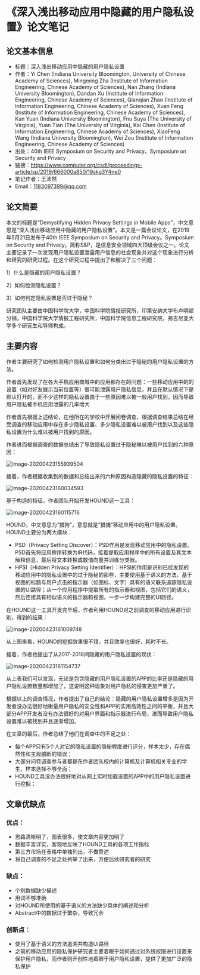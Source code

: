 # 《深入浅出移动应用中隐藏的用户隐私设置》论文笔记

## 论文基本信息

- 标题：深入浅出移动应用中隐藏的用户隐私设置  
- 作者：Yi Chen (Indiana University Bloomington, University of Chinese Academy of Sciences), Mingming Zha (Institute of Information Engineering, Chinese Academy of Sciences), Nan Zhang (Indiana University Bloomington), Dandan Xu (Institute of Information Engineering, Chinese Academy of Sciences), Qianqian Zhao (Institute of Information Engineering, Chinese Academy of Sciences), Xuan Feng (Institute of Information Engineering, Chinese Academy of Sciences), Kan Yuan (Indiana University Bloomington), Fnu Suya (The University of Virginia), Yuan Tian (The University of Virginia), Kai Chen (Institute of Information Engineering, Chinese Academy of Sciences), XiaoFeng Wang (Indiana University Bloomington), Wei Zou (Institute of Information Engineering, Chinese Academy of Sciences)
- 出处：40th IEEE Symposium on Security and Privacy。Symposium on Security and Privacy
- 链接：https://www.computer.org/csdl/proceedings-article/sp/2019/666000a850/19skg3Y4ne0
- 笔记作者：王沛然
- Email：1183097399@qq.com

## 论文简要

本文的标题是“Demystifying Hidden Privacy Settings in Mobile Apps”，中文意思是“深入浅出移动应用中隐藏的用户隐私设置”。本文是一篇会议论文，在2019年5月21日发布于40th IEEE Symposium on Security and Privacy。Symposium on Security and Privacy，简称S&P，是信息安全领域四大顶级会议之一。论文主要记录了一次发现用户隐私设置泄露用户信息的社会现象并对这个现象进行分析和研究的研究过程。在这个研究过程中提出了和解决了三个问题：

1）什么是隐藏的用户隐私设置？

2）如何检测隐私设置？

3）如何判定隐私设置是否过于隐秘？

研究团队主要由中国科学院大学，中国科学院情报研究所，印第安纳大学布卢明顿分销，中国科学院大学情报工程研究所，中国科学院信息工程研究院，弗吉尼亚大学多个研究生和导师构成。

## 主要内容

作者主要研究了如何检测用户隐私设置和如何分类出过于隐秘的用户隐私设置的方法。

作者首先发现了在各大手机应用商城中的应用都存在的问题：一些移动应用中的的设置（如对好友展示当前位置等）很可能泄露用户隐私信息，并且在默认情况下是默认打开的，而不少这样的隐私设置由于一些原因难以被一般用户找到，因而导致用户隐私被手机应用泄露的几率增大

作者首先根据上述结论，在他所在的学校中开展问卷调查，根据调查结果总结在经受调查的移动应用中存在多少隐私设置、多少隐私设置难以被用户找到以及这些隐私设置为什么难以被用户找到的原因。

作者进而根据调查的数据总结出了导致隐私设置过于隐秘难以被用户找到的六种原因：

![image-20200423155939504](C:\Users\WhileBug\AppData\Roaming\Typora\typora-user-images\image-20200423155939504.png)

接着，作者根据收集到的数据和总结出来的六种原因构造隐藏的隐私设置的特征：

![image-20200423160034593](C:\Users\WhileBug\AppData\Roaming\Typora\typora-user-images\image-20200423160034593.png)

基于构造的特征，作者团队开始开发HOUND这一工具：

![image-20200423160115716](C:\Users\WhileBug\AppData\Roaming\Typora\typora-user-images\image-20200423160115716.png)

HOUND，中文意思为“猎狗”，意思就是“猎捕”移动应用中的用户隐私设置。HOUND主要分为两大模块：

- PSD（Privacy Setting Discover）：PSD作用是发现移动应用中的隐私设置。PSD首先将应用程序转换为IR代码，接着提取应用程序中的所有设置及其文本解释信息，最后将文本转换成数值向量并训练分类器。
- HPSI（Hidden Privacy Setting Identifier）：HPSI的作用是识别已经发现的移动应用中的隐私设置中的过于隐秘的那些，主要使用基于语义的方法。基于视图的标题与用户点击的指示器（如图标、文字）具有的语义联系追踪隐私设置的UI路径；从一个应用程序中提取所有的指示器和视图，包括它们的语义，然后连接具有相似语义的指示器和视图，一步一步构建完整的UI路径。

在HOUND这一工具开发完毕后，作者利用HOUND对之前调查的移动应用进行识别，得到的结果：

![image-20200423161009748](C:\Users\WhileBug\AppData\Roaming\Typora\typora-user-images\image-20200423161009748.png)

从上图来看，HOUND的挖掘效果很不错，并且效率也很好，耗时不长。

接着，作者也提出了从2017-2018间隐藏的用户隐私设置的现状：

![image-20200423161154737](C:\Users\WhileBug\AppData\Roaming\Typora\typora-user-images\image-20200423161154737.png)

从上表我们可以发现，无论是包含隐藏的用户隐私设置的APP的比率还是隐藏的用户隐私设置数量都增加了，这说明这种现象对用户隐私的侵害更加严重了。

根据以上的调查情况，作者提出了自己的结论：隐藏的用户隐私设置增多是因为开发者没办法很好地衡量用户隐私的安全性和APP的实用高效性之间的平衡，并且大部分APP开发者没有办法很好的对用户界面和指示器进行布局，进而导致用户隐私设置难以被找到并且逐渐增加。

在文章的最后，作者总结了他们在调查中的不足之处：

- 每个APP只有5个人对它的隐私设置的隐秘程度进行评分，样本太少，存在偶然性和主观臆断的错误；
- 大部分问卷调查参与者都是在作者团队校内的计算机及计算机相关专业的学生，样本选择不够全面；
- HOUND工具没办法很好地对从网上实时加载设置的APP中的用户隐私设置进行挖掘；

## 文章优缺点

### 优点：

- 思路清晰明了，图表很多，使文章内容更加明了
- 数据丰富详实，客观地反映了HOUND工具的各项工作指标
- 第三方市场在表格中单独列出，不做赘述
- 将自己调查的不足之处列举了出来，方便后续研究者的研究

### 缺点：

- 个别数据缺少描述
- 用词不够准确
- 对HOUND所使用的基于语义的方法缺少具体的阐述和分析
- Abstract中的数据过于繁杂，导致冗余

### 创新点：

- 使用了基于语义的方法追溯并构造UI路径
- 之前的移动应用的隐私保护研究者主要着眼于如何通过对系统权限进行设置来保护用户隐私，而作者则开创性地着眼于用户隐私设置，提供了更加广泛的隐私保护